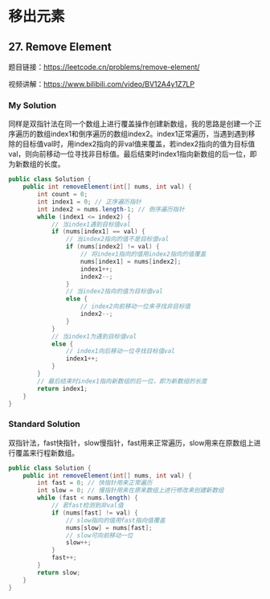 # 移出元素

## 27. Remove Element

题目链接：https://leetcode.cn/problems/remove-element/ 

视频讲解：https://www.bilibili.com/video/BV12A4y1Z7LP 

### My Solution

同样是双指针法在同一个数组上进行覆盖操作创建新数组，我的思路是创建一个正序遍历的数组index1和倒序遍历的数组index2。index1正常遍历，当遇到遇到移除的目标值val时，用index2指向的非val值来覆盖，若index2指向的值为目标值val，则向前移动一位寻找非目标值。最后结束时index1指向新数组的后一位，即为新数组的长度。

```java
public class Solution {
    public int removeElement(int[] nums, int val) {
        int count = 0;
        int index1 = 0; // 正序遍历指针
        int index2 = nums.length-1; // 倒序遍历指针
        while (index1 <= index2) {
            // 当index1遇到目标值val
            if (nums[index1] == val) {
                // 当index2指向的值不是目标值val
                if (nums[index2] != val) {
                    // 将index1指向的值用index2指向的值覆盖
                    nums[index1] = nums[index2];
                    index1++;
                    index2--;
                }
                // 当index2指向的值为目标值val
                else {
                    // index2向前移动一位来寻找非目标值
                    index2--;
                }
            }
            // 当index1为遇到目标值val
            else {
                // index1向后移动一位寻找目标值val
                index1++;
            }
        }
        // 最后结束时index1指向新数组的后一位，即为新数组的长度
        return index1;
    }
}

```

### Standard Solution

双指针法，fast快指针，slow慢指针，fast用来正常遍历，slow用来在原数组上进行覆盖来行程新数组。

```java
public class Solution {
    public int removeElement(int[] nums, int val) {
        int fast = 0; // 快指针用来正常遍历
        int slow = 0; // 慢指针用来在原来数组上进行修改来创建新数组
        while (fast < nums.length) {
            // 若fast检测到非val值
            if (nums[fast] != val) {
                // slow指向的值用fast指向值覆盖
                nums[slow] = nums[fast];
                // slow可向前移动一位
                slow++;
            }
            fast++;
        }
        return slow;
    }
}
```

